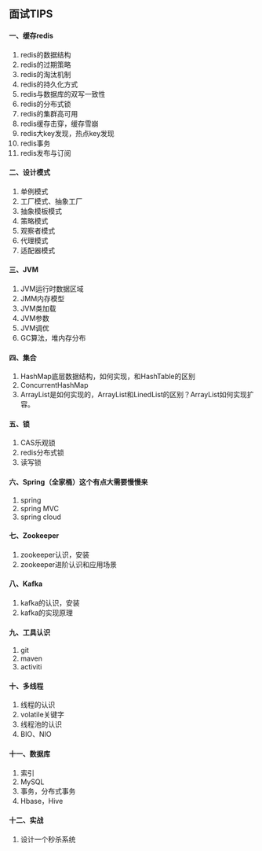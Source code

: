 ## 面试TIPS

#### 一、缓存redis

1. redis的数据结构
2. redis的过期策略
3. redis的淘汰机制
4. redis的持久化方式
5. redis与数据库的双写一致性
6. redis的分布式锁
7. redis的集群高可用
8. redis缓存击穿，缓存雪崩
9. redis大key发现，热点key发现
10. redis事务
11. redis发布与订阅

#### 二、设计模式

1. 单例模式
2. 工厂模式、抽象工厂
3. 抽象模板模式
4. 策略模式
5. 观察者模式
6. 代理模式
7. 适配器模式

#### 三、JVM

1. JVM运行时数据区域
2. JMM内存模型
3. JVM类加载
4. JVM参数
5. JVM调优
6. GC算法，堆内存分布

#### 四、集合

1. HashMap底层数据结构，如何实现，和HashTable的区别
2. ConcurrentHashMap
3. ArrayList是如何实现的，ArrayList和LinedList的区别？ArrayList如何实现扩容。

#### 五、锁

1. CAS乐观锁
2. redis分布式锁
3. 读写锁

#### 六、Spring（全家桶）这个有点大需要慢慢来

1. spring
2. spring MVC
3. spring cloud

#### 七、Zookeeper

1. zookeeper认识，安装
2. zookeeper进阶认识和应用场景

#### 八、Kafka

1. kafka的认识，安装
2. kafka的实现原理

#### 九、工具认识

1. git
2. maven
3. activiti

#### 十、多线程

1. 线程的认识
2. volatile关键字
3. 线程池的认识
4. BIO、NIO

#### 十一、数据库

1. 索引
2. MySQL
3. 事务，分布式事务
4. Hbase，Hive

#### 十二、实战

1. 设计一个秒杀系统